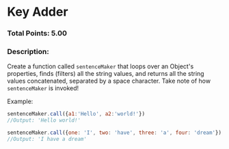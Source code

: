 # Key Adder

### Total Points: 5.00

### Description:


Create a function called `sentenceMaker` that loops over an Object's properties, finds (filters) all the string values, and returns all the string values concatenated, separated by a space character. Take note of how `sentenceMaker` is invoked!

Example:

```javascript
sentenceMaker.call({a1:'Hello', a2:'world!'})
//Output: 'Hello world!'

sentenceMaker.call({one: 'I', two: 'have', three: 'a', four: 'dream'});
//Output: 'I have a dream'

```
